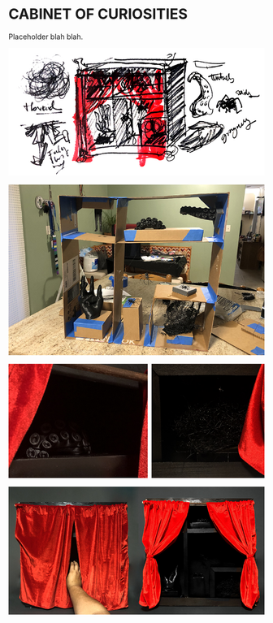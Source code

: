 # CABINET OF CURIOSITIES

Placeholder blah blah. 

![s](https://github.com/artdelolo/CIM595-795-Installations/blob/master/HW/Cabinet%20of%20Curiosities/cabinet-3.jpg)

![s](https://github.com/artdelolo/CIM595-795-Installations/blob/master/HW/Cabinet%20of%20Curiosities/cabinet-4.jpg)

 ![s](https://github.com/artdelolo/CIM595-795-Installations/blob/master/HW/Cabinet%20of%20Curiosities/cabinet-2.jpg)

![s](https://github.com/artdelolo/CIM595-795-Installations/blob/master/HW/Cabinet%20of%20Curiosities/cabinet-1.jpg)
